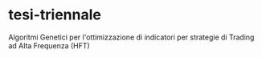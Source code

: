 # tesi-triennale
Algoritmi Genetici per l'ottimizzazione di indicatori per strategie di Trading ad Alta Frequenza (HFT)
